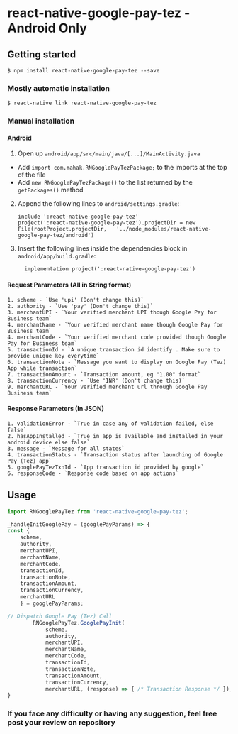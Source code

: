 
# react-native-google-pay-tez - Android Only

## Getting started

`$ npm install react-native-google-pay-tez --save`

### Mostly automatic installation

`$ react-native link react-native-google-pay-tez`

### Manual installation

#### Android

1. Open up `android/app/src/main/java/[...]/MainActivity.java`
  - Add `import com.mahak.RNGooglePayTezPackage;` to the imports at the top of the file
  - Add `new RNGooglePayTezPackage()` to the list returned by the `getPackages()` method
2. Append the following lines to `android/settings.gradle`:
  	```
  	include ':react-native-google-pay-tez'
  	project(':react-native-google-pay-tez').projectDir = new File(rootProject.projectDir, 	'../node_modules/react-native-google-pay-tez/android')
  	```
3. Insert the following lines inside the dependencies block in `android/app/build.gradle`:
  	```
      implementation project(':react-native-google-pay-tez')
  	```

#### Request Parameters (All in String format)
```
1. scheme - `Use 'upi' (Don't change this)`
2. authority - `Use 'pay' (Don't change this)`
3. merchantUPI - `Your verified merchant UPI though Google Pay for Business team`
4. merchantName - `Your verified merchant name though Google Pay for Business team`
4. merchantCode - `Your verified merchant code provided though Google Pay for Business team`
5. transactionId - `A unique transaction id identify . Make sure to provide unique key everytime`
6. transactionNote - `Message you want to display on Google Pay (Tez) App while transaction`
7. transactionAmount - `Transaction amount, eg "1.00" format`
8. transactionCurrency - `Use 'INR' (Don't change this)`
9. merchantURL - `Your verified merchant url through Google Pay Business team`
```

#### Response Parameters (In JSON)
```
1. validationError - `True in case any of validation failed, else false`
2. hasAppInstalled - `True in app is available and installed in your android device else false`
3. message - `Message for all states`
4. transactionStatus - `Transaction status after launching of Google Pay (Tez) app`
5. googlePayTezTxnId - `App transaction id provided by google`
6. responseCode - `Response code based on app actions`
```

## Usage
```javascript
import RNGooglePayTez from 'react-native-google-pay-tez';

_handleInitGooglePay = (googlePayParams) => {
const { 
	scheme,
	authority,
	merchantUPI,
	merchantName,
	merchantCode,
	transactionId,
	transactionNote,
	transactionAmount,
	transactionCurrency,
	merchantURL
	} = googlePayParams;

// Dispatch Google Pay (Tez) Call 
        RNGooglePayTez.GooglePayInit(
            scheme,
            authority,
            merchantUPI,
            merchantName,
            merchantCode,
            transactionId,
            transactionNote,
            transactionAmount,
            transactionCurrency,
            merchantURL, (response) => { /* Transaction Response */ });
}
```

### If you face any difficulty or having any suggestion, feel free post your review on repository